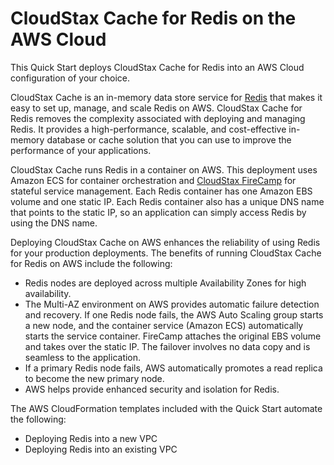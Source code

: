 # CloudStax Cache for Redis on the AWS Cloud

This Quick Start deploys CloudStax Cache for Redis into an AWS Cloud configuration of your choice.

CloudStax Cache is an in-memory data store service for [Redis](https://redis.io/) that makes it easy to set up, manage, and scale Redis on AWS. CloudStax Cache for Redis removes the complexity associated with deploying and managing Redis. It provides a high-performance, scalable, and cost-effective in-memory database or cache solution that you can use to improve the performance of your applications.

CloudStax Cache runs Redis in a container on AWS. This deployment uses Amazon ECS for container orchestration and [CloudStax FireCamp](https://github.com/cloudstax/firecamp) for stateful service management. Each Redis container has one Amazon EBS volume and one static IP. Each Redis container also has a unique DNS name that points to the static IP, so an application can simply access Redis by using the DNS name.

Deploying CloudStax Cache on AWS enhances the reliability of using Redis for your production deployments. The benefits of running CloudStax Cache for Redis on AWS include the following:

* Redis nodes are deployed across multiple Availability Zones for high availability.
* The Multi-AZ environment on AWS provides automatic failure detection and recovery. If one Redis node fails, the AWS Auto Scaling group starts a new node, and the container service (Amazon ECS) automatically starts the service container. FireCamp attaches the original EBS volume and takes over the static IP. The failover involves no data copy and is seamless to the application.
* If a primary Redis node fails, AWS automatically promotes a read replica to become the new primary node.
* AWS helps provide enhanced security and isolation for Redis.

The AWS CloudFormation templates included with the Quick Start automate the following:

- Deploying Redis into a new VPC
- Deploying Redis into an existing VPC
